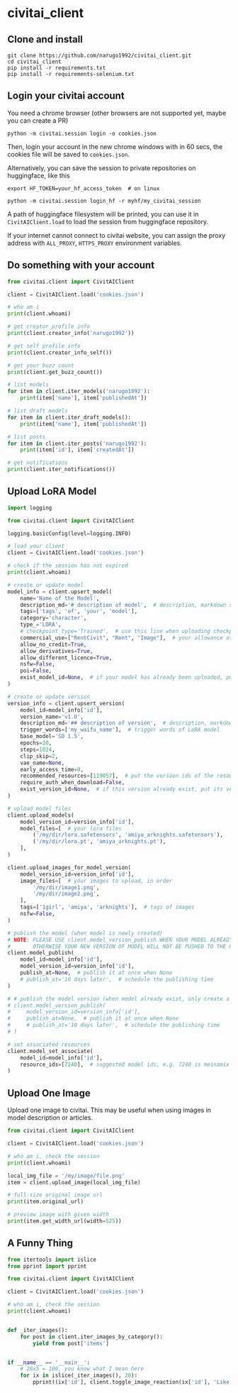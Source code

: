 # civitai_client

## Clone and install

```shell
git clone https://github.com/narugo1992/civitai_client.git
cd civitai_client
pip install -r requirements.txt
pip install -r requirements-selenium.txt
```

## Login your civitai account

You need a chrome browser (other browsers are not supported yet, maybe you can create a PR)

```shell
python -m civitai.session login -o cookies.json
```

Then, login your account in the new chrome windows with in 60 secs, the cookies file will be saved to `cookies.json`.

Alternatively, you can save the session to private repositories on huggingface, like this

```shell
export HF_TOKEN=your_hf_access_token  # on linux

python -m civitai.session login_hf -r myhf/my_civitai_session
```

A path of huggingface filesystem will be printed, you can use it in `CivitAIClient.load` to load the session from
huggingface repository.

If your internet cannot connect to civitai website, you can assign the proxy address with `ALL_PROXY`, `HTTPS_PROXY`
environment variables.

## Do something with your account

```python
from civitai.client import CivitAIClient

client = CivitAIClient.load('cookies.json')

# who am i
print(client.whoami)

# get creator profile info
print(client.creator_info('narugo1992'))

# get self profile info
print(client.creator_info_self())

# get your buzz count
print(client.get_buzz_count())

# list models
for item in client.iter_models('narugo1992'):
    print(item['name'], item['publishedAt'])

# list draft models
for item in client.iter_draft_models():
    print(item['name'], item['publishedAt'])

# list posts
for item in client.iter_posts('narugo1992'):
    print(item['id'], item['createdAt'])

# get notifications
print(client.iter_notifications())
```

## Upload LoRA Model

```python
import logging

from civitai.client import CivitAIClient

logging.basicConfig(level=logging.INFO)

# load your client
client = CivitAIClient.load('cookies.json')

# check if the session has not expired
print(client.whoami)

# create or update model
model_info = client.upsert_model(
    name='Name of the Model',
    description_md='# description of model',  # description, markdown supported
    tags=['tags', 'of', 'your', 'model'],
    category='character',
    type_='LORA',
    # checkpoint_type='Trained',  # use this line when uploading checkpoint
    commercial_use=["RentCivit", "Rent", "Image"],  # your allowance of commercial use
    allow_no_credit=True,
    allow_derivatives=True,
    allow_different_licence=True,
    nsfw=False,
    poi=False,
    exist_model_id=None,  # if your model has already been uploaded, put its id here to avoid duplicated creation
)

# create or update version
version_info = client.upsert_version(
    model_id=model_info['id'],
    version_name='v1.0',
    description_md='## description of version',  # description, markdown supported
    trigger_words=['my_waifu_name'],  # trigger words of LoRA model
    base_model='SD 1.5',
    epochs=20,
    steps=1024,
    clip_skip=2,
    vae_name=None,
    early_access_time=0,
    recommended_resources=[119057],  # put the version ids of the resources here, e.g. 119057 is meinamix v11
    require_auth_when_download=False,
    exist_version_id=None,  # if this version already exist, put its version id here to avoid duplicated creation
)

# upload model files
client.upload_models(
    model_version_id=version_info['id'],
    model_files=[  # your lora files
        ('/my/dir/lora.safetensors', 'amiya_arknights.safetensors'),
        ('/my/dir/lora.pt', 'amiya_arknights.pt'),
    ],
)

client.upload_images_for_model_version(
    model_version_id=version_info['id'],
    image_files=[  # your images to upload, in order
        '/my/dir/image1.png',
        '/my/dir/image2.png',
    ],
    tags=['1girl', 'amiya', 'arknights'],  # tags of images
    nsfw=False,
)

# publish the model (when model is newly created)
# NOTE: PLEASE USE client.model_version_publish WHEN YOUR MODEL ALREADY EXIST
#       OTHERWISE YOUR NEW VERSION OF MODEL WILL NOT BE PUSHED TO THE HOMEPAGE
client.model_publish(
    model_id=model_info['id'],
    model_version_id=version_info['id'],
    publish_at=None,  # publish it at once when None
    # publish_at='10 days later',  # schedule the publishing time
)

# # publish the model version (when model already exist, only create a new version)
# client.model_version_publish(
#     model_version_id=version_info['id'],
#     publish_at=None,  # publish it at once when None
#     # publish_at='10 days later',  # schedule the publishing time
# )

# set associated resources
client.model_set_associate(
    model_id=model_info['id'],
    resource_ids=[7240],  # suggested model ids, e.g. 7240 is meinamix
)

```

## Upload One Image

Upload one image to civitai. This may be useful when using images in model description or articles.

```python
from civitai.client import CivitAIClient

client = CivitAIClient.load('cookies.json')

# who am i, check the session
print(client.whoami)

local_img_file = '/my/image/file.png'
item = client.upload_image(local_img_file)

# full-size original image url
print(item.original_url)

# preview image with given width
print(item.get_width_url(width=525))

```

## A Funny Thing

```python
from itertools import islice
from pprint import pprint

from civitai.client import CivitAIClient

client = CivitAIClient.load('cookies.json')

# who am i, check the session
print(client.whoami)


def _iter_images():
    for post in client.iter_images_by_category():
        yield from post['items']


if __name__ == '__main__':
    # 20x5 = 100, you know what I mean here
    for ix in islice(_iter_images(), 20):
        pprint((ix['id'], client.toggle_image_reaction(ix['id'], 'Like')))

```


